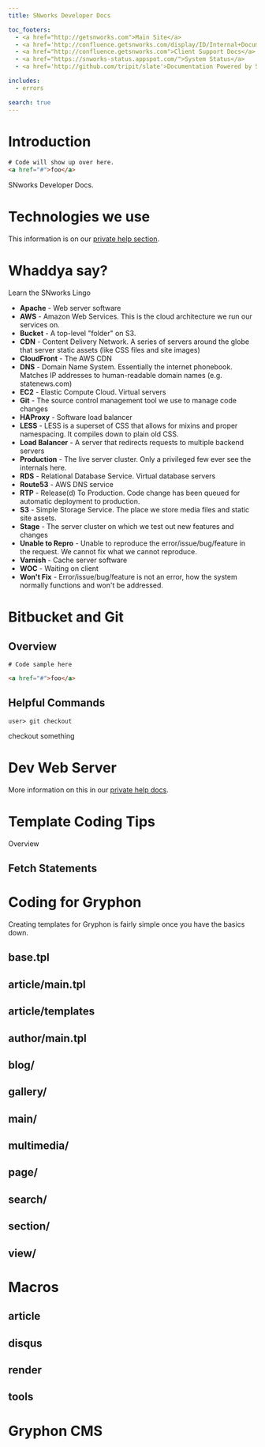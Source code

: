 ```yaml
---
title: SNworks Developer Docs

toc_footers:
  - <a href="http://getsnworks.com">Main Site</a>
  - <a href='http://confluence.getsnworks.com/display/ID/Internal+Documentation+Home'>SNworks Internal Docs</a>
  - <a href="http://confluence.getsnworks.com">Client Support Docs</a>
  - <a href="https://snworks-status.appspot.com/">System Status</a>
  - <a href='http://github.com/tripit/slate'>Documentation Powered by Slate</a>

includes:
  - errors

search: true
---
```


# Introduction

```html
# Code will show up over here.
<a href="#">foo</a>
```

SNworks Developer Docs.

#  Technologies we use

This information is on our <a href="http://confluence.getsnworks.com/display/ID/Documentation+Index">private help section</a>.

# Whaddya say?

<aside class="notice">
Learn the SNworks Lingo
</aside>

* **Apache** - Web server software
* **AWS** - Amazon Web Services. This is the cloud architecture we run our services on.
* **Bucket** - A top-level "folder" on S3.
* **CDN** - Content Delivery Network. A series of servers around the globe that server static assets (like CSS files and site images)
* **CloudFront** - The AWS CDN
* **DNS** - Domain Name System. Essentially the internet phonebook. Matches IP addresses to human-readable domain names (e.g. statenews.com)
* **EC2**  - Elastic Compute Cloud. Virtual servers
* **Git** - The source control management tool we use to manage code changes
* **HAProxy** - Software load balancer
* **LESS** - LESS is a superset of CSS that allows for mixins and proper namespacing. It compiles down to plain old CSS.
* **Load Balancer** - A server that redirects requests to multiple backend servers
* **Production** - The live server cluster. Only a privileged few ever see the internals here.
* **RDS** - Relational Database Service. Virtual database servers
* **Route53** - AWS DNS service
* **RTP** - Release(d) To Production. Code change has been queued for automatic deployment to production.
* **S3** - Simple Storage Service. The place we store media files and static site assets.
* **Stage** - The server cluster on which we test out new features and changes
* **Unable to Repro** - Unable to reproduce the error/issue/bug/feature in the request. We cannot fix what we cannot reproduce.
* **Varnish** - Cache server software
* **WOC** - Waiting on client
* **Won't Fix** - Error/issue/bug/feature is not an error, how the system normally functions and won't be addressed.

# Bitbucket and Git
## Overview

```shell
# Code sample here
```

```html
<a href="#">foo</a>
```

## Helpful Commands

```shell
user> git checkout
```
checkout something

# Dev Web Server

More information on this in our <a href="#">private help docs</a>.

# Template Coding Tips

Overview

## Fetch Statements

# Coding for Gryphon

Creating templates for Gryphon is fairly simple once you have the basics down.

## base.tpl

## article/main.tpl

## article/templates

## author/main.tpl

## blog/

## gallery/

## main/

## multimedia/

## page/

## search/

## section/

## view/

# Macros

## article

## disqus

## render

## tools

# Gryphon CMS

<!-- # Authentication

> To authorize, use this code:

```ruby
require 'kittn'

api = Kittn::APIClient.authorize!('meowmeowmeow')
```

```python
import 'kittn'

api = Kittn.authorize('meowmeowmeow')
```

```code
# With code, you can just pass the correct header with each request
curl "api_endpoint_here"
  -H "Authorization: meowmeowmeow"
```

> Make sure to replace `meowmeowmeow` with your API key.

Kittn uses API keys to allow access to the API. You can register a new Kittn API key at our [developer portal](http://example.com/developers).

Kittn expects for the API key to be included in all API requests to the server in a header that looks like the following:

`Authorization: meowmeowmeow`

<aside class="notice">
You must replace `meowmeowmeow` with your personal API key.
</aside>

# Kittens

## Get All Kittens

```ruby
require 'kittn'

api = Kittn::APIClient.authorize!('meowmeowmeow')
api.kittens.get
```

```python
import 'kittn'

api = Kittn.authorize('meowmeowmeow')
api.kittens.get()
```

```code
curl "http://example.com/api/kittens"
  -H "Authorization: meowmeowmeow"
```

> The above command returns JSON structured like this:

```json
[
  {
    "id": 1,
    "name": "Fluffums",
    "breed": "calico",
    "fluffiness": 6,
    "cuteness": 7
  },
  {
    "id": 2,
    "name": "Isis",
    "breed": "unknown",
    "fluffiness": 5,
    "cuteness": 10
  }
]
```

This endpoint retrieves all kittens.

### HTTP Request

`GET http://example.com/kittens`

### Query Parameters

Parameter | Default | Description
--------- | ------- | -----------
include_cats | false | If set to true, the result will also include cats.
available | true | If set to false, the result will include kittens that have already been adopted.

<aside class="success">
Remember — a happy kitten is an authenticated kitten!
</aside>

## Get a Specific Kitten

```ruby
require 'kittn'

api = Kittn::APIClient.authorize!('meowmeowmeow')
api.kittens.get(2)
```

```python
import 'kittn'

api = Kittn.authorize('meowmeowmeow')
api.kittens.get(2)
```

```code
curl "http://example.com/api/kittens/3"
  -H "Authorization: meowmeowmeow"
```

> The above command returns JSON structured like this:

```json
{
  "id": 2,
  "name": "Isis",
  "breed": "unknown",
  "fluffiness": 5,
  "cuteness": 10
}
```

This endpoint retrieves a specific kitten.

<aside class="warning">If you're not using an administrator API key, note that some kittens will return 403 Forbidden if they are hidden for admins only.</aside>

### HTTP Request

`GET http://example.com/kittens/<ID>`

### URL Parameters

Parameter | Description
--------- | -----------
ID | The ID of the cat to retrieve -->

